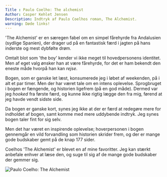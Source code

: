 ```yaml
---
Title : Paulo Coelho: The alchemist
Author: Casper Kehlet Jensen
Description: Indtryk af Paulo Coelhos roman, The Alchemist.
warning: Døde links!
---
```


'The Alchemist' er en særegen fabel om en simpel fårehyrde fra Andalusien
(sydlige Spanien), der drager ud på en fantastisk færd i jagten på hans
inderste og mest dybfølte drøm.

Omtalt blot som 'the boy' kender vi ikke meget til hovedpersonens identitet.
Men af eget valg ønsker han at være fårehyrde, for det er ham bekendt den
eneste måde hvorpå han kan *rejse*.

Bogen, som er ganske let læst, konsumerede jeg i løbet af weekenden, på i alt
et par timer. Men der har været tale om en intens oplevelse. Sprogbruget i
bogen er fængende, og historien ligefrem (på en god måde). Dermed var jeg
*hooked* fra første færd, og kunne ikke rigtig lægge den fra mig, førend at
jeg havde vendt sidste side.

Da bogen er ganske kort, synes jeg ikke at der er færd at redegøre mere for
indholdet af bogen, samt komme med mere uddybende indtryk. Jeg synes bogen
taler fint for sig selv.

Men det har været en inspirende oplevelse; hoverpersonen i bogen gennemgår
en vild forvandling som historien skrider frem, og der er mange gode budskaber
gemt på de knap 177 sider.

Coelhos 'The Alchemist' er blevet en af mine favoritter. Jeg kan stærkt anbefale
enhver at læse den, og suge til sig af de mange gode budskaber der gemmer sig.

![Paulo Coelho: The Alchemist](/static/img/paulocoelho_thealchemist.jpg)

